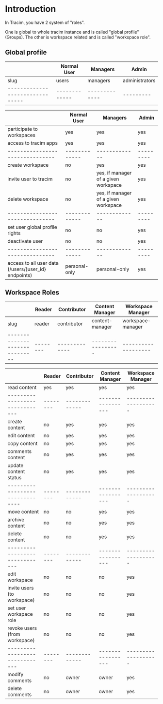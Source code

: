 # Introduction

In Tracim, you have 2 system of "roles".

One is global to whole tracim instance and is called "global profile" (Groups).
The other is workspace related and is called "workspace role".

## Global profile

|                               | Normal User | Managers    | Admin          |
|-------------------------------|-------------|-------------|----------------|
| slug                          | users       | managers    | administrators |
|-------------------------------|-------------|-------------|---------|


|                               | Normal User | Managers    | Admin   |
|-------------------------------|-------------|-------------|---------|
| participate to workspaces     |  yes        | yes         | yes     |
| access to tracim apps         |  yes        | yes         | yes     |
|-------------------------------|-------------|-------------|---------|
| create workspace              |  no         | yes         | yes     |
| invite user to tracim         |  no         | yes, if manager of a given workspace         | yes     |
| delete workspace              |  no         | yes, if manager of a given workspace         | yes     |
|-------------------------------|-------------|-------------|---------|
| set user global profile rights|  no         | no          | yes     |
| deactivate user               |  no         | no          | yes     |
|-------------------------------|-------------|-------------|---------|
| access to all user data (/users/{user_id} endpoints) |personal-only|personal-only| yes     |




## Workspace Roles


|                              | Reader | Contributor | Content Manager | Workspace Manager |
|------------------------------|--------|-------------|-----------------|-------------------|
| slug                         | reader | contributor | content-manager |  workspace-manager|
|------------------------------|--------|-------------|-----------------|-------------------|

|                              | Reader | Contributor | Content Manager | Workspace Manager |
|------------------------------|--------|-------------|-----------------|-------------------|
| read content                 |  yes   | yes         | yes             | yes               |
|------------------------------|--------|-------------|-----------------|-------------------|
| create content               |  no    | yes         | yes             | yes               |
| edit content                 |  no    | yes         | yes             | yes               |
| copy content                 |  no    | yes         | yes             | yes               |
| comments content             |  no    | yes         | yes             | yes               |
| update content status        |  no    | yes         | yes             | yes               |
-------------------------------|--------|-------------|-----------------|-------------------|
| move content                 |  no    | no          | yes             | yes               |
| archive content              |  no    | no          | yes             | yes               |
| delete content               |  no    | no          | yes             | yes               |
|------------------------------|--------|-------------|-----------------|-------------------|
| edit workspace               |  no    | no          | no              | yes               |
| invite users (to workspace)  |  no    | no          | no              | yes               |
| set user workspace role      |  no    | no          | no              | yes               |
| revoke users (from workspace)|  no    | no          | no              | yes               |
|------------------------------|--------|-------------|-----------------|-------------------|
| modify comments              |  no    | owner       | owner             | yes             |
| delete comments              |  no    | owner       | owner             | yes             |
 
 
